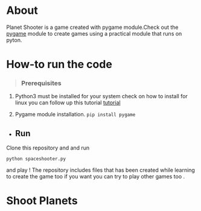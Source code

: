 # About
Planet Shooter is a game created with pygame module.Check out the [pygame](https://www.pygame.org/wiki/about) module to create games using a practical module that runs on pyton.  
# How-to run the code 

> ### Prerequisites
1. Python3 must be installed for your system check on how to install for linux you can follow up this tutorial [tutorial](https://phoenixnap.com/kb/how-to-install-python-3-ubuntu)

2. Pygame module installation. 
    `pip install pygame `


- ## Run 
Clone this repository and and run 

`python spaceshooter.py ` 

and play !
The repository includes files that has been created while learning to create the game too if you want you can try to play other games too . 

# Shoot Planets
